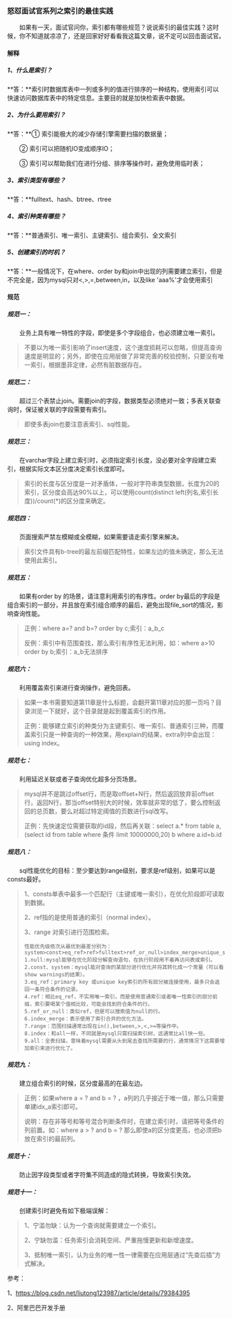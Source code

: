 ### 怒怼面试官系列之索引的最佳实践

&emsp;&emsp;如果有一天，面试官问你，索引都有哪些规范？说说索引的最佳实践？这时候，你不知道就凉凉了，还是回家好好看看我这篇文章，说不定可以回击面试官。

#### 解释

##### 1、什么是索引？

**答：**索引时数据库表中一列或多列的值进行排序的一种结构，使用索引可以快速访问数据库表中的特定信息。主要目的就是加快检索表中数据。

##### 2、为什么要用索引？

**答：**① 索引能极大的减少存储引擎需要扫描的数据量；

&emsp;&emsp;② 索引可以把随机IO变成顺序IO；

&emsp;&emsp;③ 索引可以帮助我们在进行分组、排序等操作时，避免使用临时表；

##### 3、索引类型有哪些？

**答：**fulltext、hash、btree、rtree

##### 4、索引种类有哪些？

**答：**普通索引、唯一索引、主键索引、组合索引、全文索引

##### 5、创建索引的时机？

**答：**一般情况下，在where、order by和join中出现的列需要建立索引，但是不完全是，因为mysql只对<,>,=,between,in，以及like 'aaa%'才会使用索引

#### 规范

##### 规范一：

&emsp;&emsp;业务上具有唯一特性的字段，即使是多个字段组合，也必须建立唯一索引。

> 不要以为唯一索引影响了insert速度，这个速度损耗可以忽略，但提高查询速度是明显的；另外，即使在应用层做了非常完善的校验控制，只要没有唯一索引，根据墨菲定律，必然有脏数据存在。

##### 规范二：

&emsp;&emsp;超过三个表禁止join。需要join的字段，数据类型必须绝对一致；多表关联查询时，保证被关联的字段需要有索引。

> 即使多表join也要注意表索引、sql性能。

##### 规范三：

&emsp;&emsp;在varchar字段上建立索引时，必须指定索引长度，没必要对全字段建立索引，根据实际文本区分度决定索引长度即可。

> 索引的长度与区分度是一对矛盾体，一般对字符串类型数据，长度为20的索引，区分度会高达90%以上，可以使用count(distinct left(列名,索引长度))/count(*)的区分度来确定。

##### 规范四：

&emsp;&emsp;页面搜索严禁左模糊或全模糊，如果需要请走索引擎来解决。

> 索引文件具有b-tree的最左前缀匹配特性，如果左边的值未确定，那么无法使用此索引。

##### 规范五：

&emsp;&emsp;如果有order by 的场景，请注意利用索引的有序性。order by最后的字段是组合索引的一部分，并且放在索引组合顺序的最后，避免出现file_sort的情况，影响查询性能。

> 正例：where a=? and b=? order by c;索引：a_b_c
>
> 反例：索引中有范围查找，那么索引有序性无法利用，如：where a>10 order by b;索引：a_b无法排序

##### 规范六：

&emsp;&emsp;利用覆盖索引来进行查询操作，避免回表。

> 如果一本书需要知道第11章是什么标题，会翻开第11章对应的那一页吗？目录浏览一下就好，这个目录就是起到覆盖索引的作用。
>
> 正例：能够建立索引的种类分为主键索引、唯一索引、普通索引三种，而覆盖索引只是一种查询的一种效果，用explain的结果，extra列中会出现：using index。

##### 规范七：

&emsp;&emsp;利用延迟关联或者子查询优化超多分页场景。

> mysql并不是跳过offset行，而是取offset+N行，然后返回放弃前offset行，返回N行，那当offset特别大的时候，效率就非常的低了，要么控制返回的总页数，要么对超过特定阈值的页数进行sql改写。
>
> 正例：先快速定位需要获取的id段，然后再关联：select a.* from table a,(select id from table where 条件 limit 10000000,20) b where a.id=b.id

##### 规范八：

&emsp;&emsp;sql性能优化的目标：至少要达到range级别，要求是ref级别，如果可以是consts最好。

> 1、consts单表中最多一个匹配行（主键或唯一索引），在优化阶段即可读取到数据。
>
> 2、ref指的是使用普通的索引（normal index）。
>
> 3、range 对索引进行范围检索。
>
> ```
> 性能优先级依次从最优到最差分别为：system>const>eq_ref>ref>fulltext>ref_or_null>index_merge>unique_subquery>index_subquery>range>index>all
> 1.null:mysql能够在优化阶段分解查询语句，在执行阶段用不着再访问表或索引。
> 2.const、system：mysql能对查询的某部分进行优化并将其转化成一个常量（可以看show warnings的结果）。 
> 3.eq_ref：primary key 或unique key索引的所有部分被连接使用，最多只会返回一条符合条件的记录。 
> 4.ref：相比eq_ref，不实用唯一索引，而是使用普通索引或者唯一性索引的部分前缀，索引要喝某个值相比较，可能会找到符合条件的行。
> 5.ref_or_null：类似ref，但是可以搜索值为null的行。
> 6.index_merge：表示使用了索引合并的优化方法。
> 7.range：范围扫描通常出现在in(),between,>,<,>=等操作中。
> 8.index：和all一样，不同就是mysql只需扫描索引树，这通常比all快一些。
> 9.all：全表扫描，意味着mysql需要从头到尾去查找所需要的行，通常情况下这需要增加索引来进行优化了。
> ```

##### 规范九：

&emsp;&emsp;建立组合索引的时候，区分度最高的在最左边。

> 正例：如果where a = ? and b = ? ，a列的几乎接近于唯一值，那么只需要单建idx_a索引即可。
>
> 说明：存在非等号和等号混合判断条件时，在建立索引时，请把等号条件的列前置。如：where a > ? and b = ? 那么即使a的区分度更高，也必须把b放在索引的最前列。

##### 规范十：

&emsp;&emsp;防止因字段类型或者字符集不同造成的隐式转换，导致索引失效。

##### 规范十一：

&emsp;&emsp;创建索引时避免有如下极端误解：

> 1、宁滥勿缺：认为一个查询就需要建立一个索引。
>
> 2、宁缺勿滥：任务索引会消耗空间、严重拖慢更新和新增速度。
>
> 3、抵制唯一索引，认为业务的唯一性一律需要在应用层通过“先查后插”方式解决。



参考：

1、https://blog.csdn.net/liutong123987/article/details/79384395

2、阿里巴巴开发手册
